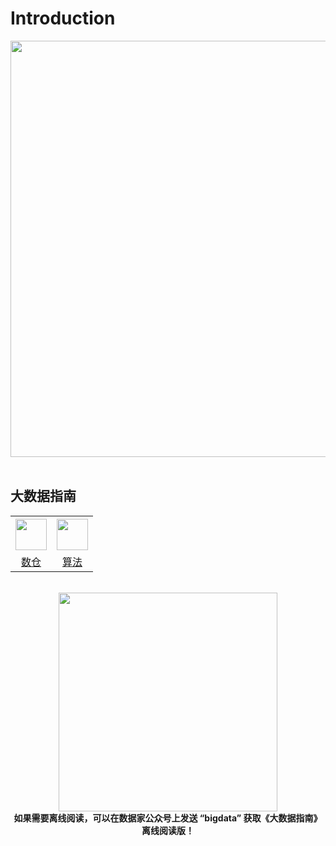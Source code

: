 # Introduction

<div align="center"> <img width="666px" src="https://oss.dataown.cn/data/dw-cover.png"/> </div>
<br/>

## 大数据指南



<table>
    <tr>
      <th><img width="50px" src="https://oss.dataown.cn/data/%E4%BB%93%E5%BA%93.png"></th>
      <th><img width="50px" src="https://oss.dataown.cn/data/2020/8/139d009a536b109b3874ca08fc34cdb4.png"></th>
    <tr>
      <td align="center"><a href="dw/README.md">数仓</a></td>
      <td align="center"><a href="da/algo/README.md">算法</a></td>
    </tr>
  </table>
<br/>

<div align="center">
	<a href = "https://bbs.dataown.cn"> 
	<img width="350px" src="https://oss.dataown.cn/data/2020/8/2e3f139e2db469824054c450f85ec742.png"/> 
	</a> 
</div>
<div align="center"> <strong> 如果需要离线阅读，可以在数据家公众号上发送 “bigdata” 获取《大数据指南》离线阅读版！ </strong> </div>
<br/>